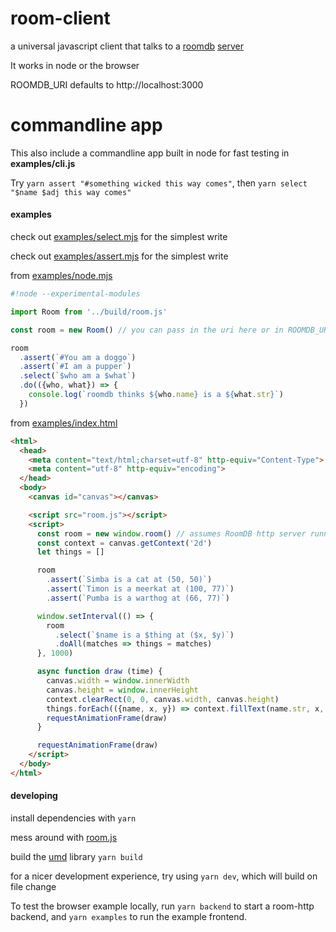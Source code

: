 # room-client

a universal javascript client that talks to a [roomdb](https://github.com/alexwart/roomdb) [server](https://github.com/jedahan/room-server)

It works in node or the browser

ROOMDB_URI defaults to http://localhost:3000

# commandline app

This also include a commandline app built in node for fast testing in **examples/cli.js**

Try `yarn assert "#something wicked this way comes"`, then `yarn select "$name $adj this way comes"`


#### examples

check out [examples/select.mjs](./examples/select.mjs) for the simplest write

check out [examples/assert.mjs](./examples/assert.mjs) for the simplest write

from [examples/node.mjs](./examples/node.mjs)

```javascript
#!node --experimental-modules

import Room from '../build/room.js'

const room = new Room() // you can pass in the uri here or in ROOMDB_URI

room
  .assert(`#You am a doggo`)
  .assert(`#I am a pupper`)
  .select(`$who am a $what`)
  .do(({who, what}) => {
    console.log(`roomdb thinks ${who.name} is a ${what.str}`)
  })
```

from [examples/index.html](./examples/index.html)

```html
<html>
  <head>
    <meta content="text/html;charset=utf-8" http-equiv="Content-Type">
    <meta content="utf-8" http-equiv="encoding">
  </head>
  <body>
    <canvas id="canvas"></canvas>

    <script src="room.js"></script>
    <script>
      const room = new window.room() // assumes RoomDB http server running on http://localhost:3000
      const context = canvas.getContext('2d')
      let things = []

      room
        .assert(`Simba is a cat at (50, 50)`)
        .assert(`Timon is a meerkat at (100, 77)`)
        .assert(`Pumba is a warthog at (66, 77)`)

      window.setInterval(() => {
        room
          .select(`$name is a $thing at ($x, $y)`)
          .doAll(matches => things = matches)
      }, 1000)

      async function draw (time) {
        canvas.width = window.innerWidth
        canvas.height = window.innerHeight
        context.clearRect(0, 0, canvas.width, canvas.height)
        things.forEach(({name, x, y}) => context.fillText(name.str, x, y))
        requestAnimationFrame(draw)
      }

      requestAnimationFrame(draw)
    </script>
  </body>
</html>
```

#### developing

install dependencies with `yarn`

mess around with [room.js](./room.js)

build the [umd](https://github.com/umdjs/umd) library `yarn build`

for a nicer development experience, try using `yarn dev`, which will build on file change

To test the browser example locally, run `yarn backend` to start a room-http backend, and `yarn examples` to run the example frontend.
